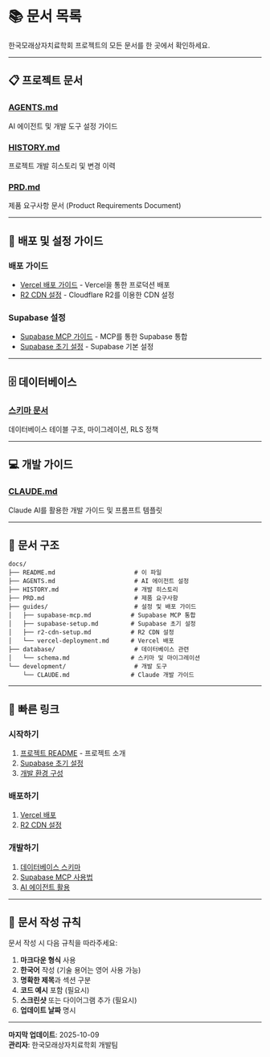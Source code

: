 # 📚 문서 목록

한국모래상자치료학회 프로젝트의 모든 문서를 한 곳에서 확인하세요.

---

## 📋 프로젝트 문서

### [AGENTS.md](./AGENTS.md)
AI 에이전트 및 개발 도구 설정 가이드

### [HISTORY.md](./HISTORY.md)
프로젝트 개발 히스토리 및 변경 이력

### [PRD.md](./PRD.md)
제품 요구사항 문서 (Product Requirements Document)

---

## 🚀 배포 및 설정 가이드

### 배포 가이드
- [Vercel 배포 가이드](./guides/vercel-deployment.md) - Vercel을 통한 프로덕션 배포
- [R2 CDN 설정](./guides/r2-cdn-setup.md) - Cloudflare R2를 이용한 CDN 설정

### Supabase 설정
- [Supabase MCP 가이드](./guides/supabase-mcp.md) - MCP를 통한 Supabase 통합
- [Supabase 초기 설정](./guides/supabase-setup.md) - Supabase 기본 설정

---

## 🗄️ 데이터베이스

### [스키마 문서](./database/schema.md)
데이터베이스 테이블 구조, 마이그레이션, RLS 정책

---

## 💻 개발 가이드

### [CLAUDE.md](./development/CLAUDE.md)
Claude AI를 활용한 개발 가이드 및 프롬프트 템플릿

---

## 📂 문서 구조

```
docs/
├── README.md                      # 이 파일
├── AGENTS.md                      # AI 에이전트 설정
├── HISTORY.md                     # 개발 히스토리
├── PRD.md                         # 제품 요구사항
├── guides/                        # 설정 및 배포 가이드
│   ├── supabase-mcp.md           # Supabase MCP 통합
│   ├── supabase-setup.md         # Supabase 초기 설정
│   ├── r2-cdn-setup.md           # R2 CDN 설정
│   └── vercel-deployment.md      # Vercel 배포
├── database/                      # 데이터베이스 관련
│   └── schema.md                 # 스키마 및 마이그레이션
└── development/                   # 개발 도구
    └── CLAUDE.md                 # Claude 개발 가이드
```

---

## 🔗 빠른 링크

### 시작하기
1. [프로젝트 README](../README.md) - 프로젝트 소개
2. [Supabase 초기 설정](./guides/supabase-setup.md)
3. [개발 환경 구성](./development/CLAUDE.md)

### 배포하기
1. [Vercel 배포](./guides/vercel-deployment.md)
2. [R2 CDN 설정](./guides/r2-cdn-setup.md)

### 개발하기
1. [데이터베이스 스키마](./database/schema.md)
2. [Supabase MCP 사용법](./guides/supabase-mcp.md)
3. [AI 에이전트 활용](./AGENTS.md)

---

## 📝 문서 작성 규칙

문서 작성 시 다음 규칙을 따라주세요:

1. **마크다운 형식** 사용
2. **한국어** 작성 (기술 용어는 영어 사용 가능)
3. **명확한 제목**과 섹션 구분
4. **코드 예시** 포함 (필요시)
5. **스크린샷** 또는 다이어그램 추가 (필요시)
6. **업데이트 날짜** 명시

---

**마지막 업데이트**: 2025-10-09  
**관리자**: 한국모래상자치료학회 개발팀

